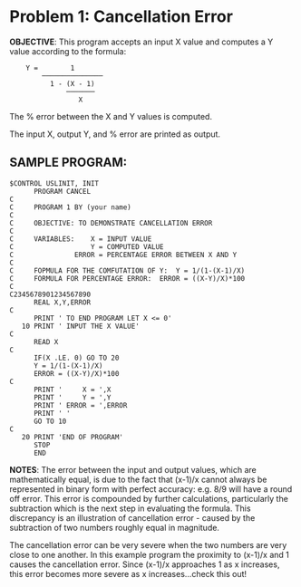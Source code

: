# Problem 1: Cancellation Error

**OBJECTIVE**: This program accepts an input X value and computes a Y value
according to the formula:

```
    Y =        1
        ───────────────
          1 - (X - 1)
              ───────
                 X
```
The % error between the X and Y values is computed.

The input X, output Y, and % error are printed as output.

## SAMPLE PROGRAM:

```
$CONTROL USLINIT, INIT
      PROGRAM CANCEL
C
C     PROGRAM 1 BY (your name)
C
C     OBJECTIVE: TO DEMONSTRATE CANCELLATION ERROR
C
C     VARIABLES:    X = INPUT VALUE
C                   Y = COMPUTED VALUE
C               ERROR = PERCENTAGE ERROR BETWEEN X AND Y
C
C     FOPMULA FOR THE COMFUTATION OF Y:  Y = 1/(1-(X-1)/X)
C     FORMULA FOR PERCENTAGE ERROR:  ERROR = ((X-Y)/X)*100
C
C2345678901234567890
      REAL X,Y,ERROR
C
      PRINT ' TO END PROGRAM LET X <= 0'
   10 PRINT ' INPUT THE X VALUE'
C
      READ X
C
      IF(X .LE. 0) GO TO 20
      Y = 1/(1-(X-1)/X)
      ERROR = ((X-Y)/X)*100
C
      PRINT '     X = ',X
      PRINT '     Y = ',Y
      PRINT ' ERROR = ',ERROR
      PRINT ' '
      GO TO 10
C
   20 PRINT 'END OF PROGRAM'
      STOP
      END
```

**NOTES**: The error between the input and output values, which are
mathematically equal, is due to the fact that (x-1)/x cannot always be
represented in binary form with perfect accuracy: e.g. 8/9 will have a
round off error. This error is compounded by further calculations,
particularly the subtraction which is the next step in evaluating the
formula. This discrepancy is an illustration of cancellation error -
caused by the subtraction of two numbers roughly equal in magnitude.

The cancellation error can be very severe when the two numbers are
very close to one another. In this example program the proximity to (x-1)/x
and 1 causes the cancellation error. Since (x-1)/x approaches 1 as x
increases, this error becomes more severe as x increases...check this out!
